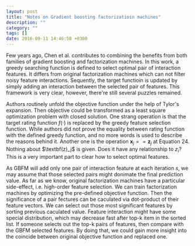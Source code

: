 ```yaml
---
layout: post
title: "Notes on Gradient boosting factorizatioin machines"
description: ""
category: ""
tags: []
date: 2016-09-11 14:46:58 +0300
---
```


Few years ago, Chen et al. contributes to combining the benefits from both families of gradient boosting and factorization machines. In this work, a greedy searching function is defined to select optimal pair of interaction features. It differs from original factorization machines which can not filter noisy feature interactions. Sequently, the target functioin is updated by simply adding an interaction between the selected pair of features. This framework is very clear, however, there're still several puzzles remained.

Authors routinely unfold the objective function under the help of Tylor's expansion. Then objective could be transformed as a least square optimization problem with closed solution. One strang operation is that the target rating function $f(\cdot)$ is replaced by the greedy feature selection function. While authors did not prove the equality between rating function with the defined greedy function, and no more words is used to describe the reasons behind it. Another one is the operation $\textbf{x}_j == \textbf{z}_j$ at Equation 24. Nothing about $\textbf(z)_j$ is given. Does it have any relationship to $z_i$? This is a very important part to clear how to select optimal features. 

As GBFM will add only one pair of interaction feature at each iteration $s$, we may assume that those selected pairs might donimate the final prediction value. As far as we know, original factorization machines have a particular side-effect, i.e. high-order feature selection. We can train factorization machines by optimizing the pre-defined objective function. Then the significance of a pair fectures can be caculated via dot-product of their feature vectors. We can select out those most significant features by sorting previous caculated value. Feature interaction might have some special distribution, which may decrease fast after top-k item in the sorted list. If someone selects out the top-k pairs of features, then compare with the GBFM selected features. By doing that, we could gain more insight into the coincide between original objective function and replaced one.




